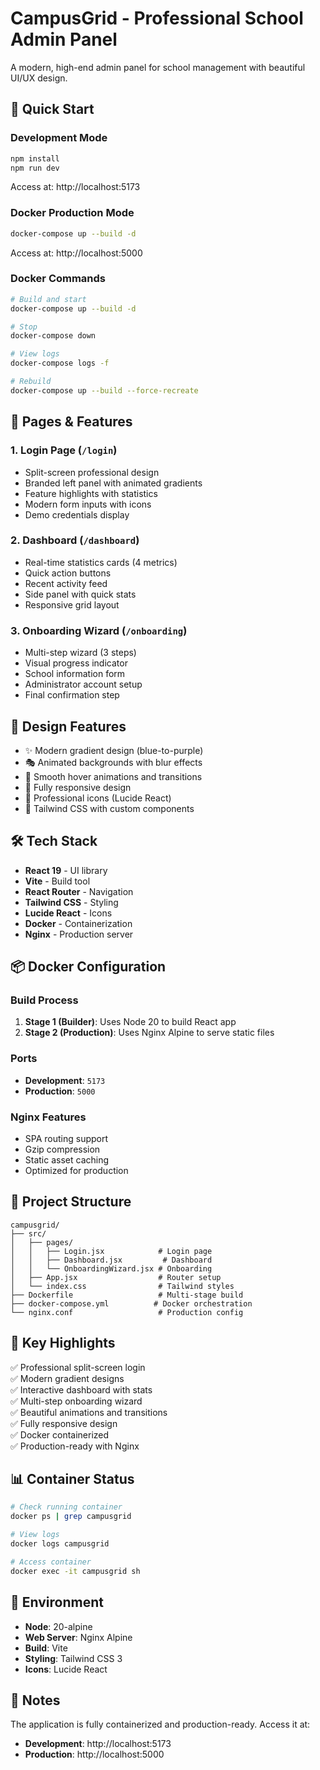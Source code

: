# CampusGrid - Professional School Admin Panel

A modern, high-end admin panel for school management with beautiful UI/UX design.

## 🚀 Quick Start

### Development Mode
```bash
npm install
npm run dev
```
Access at: http://localhost:5173

### Docker Production Mode
```bash
docker-compose up --build -d
```
Access at: http://localhost:5000

### Docker Commands
```bash
# Build and start
docker-compose up --build -d

# Stop
docker-compose down

# View logs
docker-compose logs -f

# Rebuild
docker-compose up --build --force-recreate
```

## 📱 Pages & Features

### 1. Login Page (`/login`)
- Split-screen professional design
- Branded left panel with animated gradients
- Feature highlights with statistics
- Modern form inputs with icons
- Demo credentials display

### 2. Dashboard (`/dashboard`)
- Real-time statistics cards (4 metrics)
- Quick action buttons
- Recent activity feed
- Side panel with quick stats
- Responsive grid layout

### 3. Onboarding Wizard (`/onboarding`)
- Multi-step wizard (3 steps)
- Visual progress indicator
- School information form
- Administrator account setup
- Final confirmation step

## 🎨 Design Features

- ✨ Modern gradient design (blue-to-purple)
- 🎭 Animated backgrounds with blur effects
- 💫 Smooth hover animations and transitions
- 📱 Fully responsive design
- 🎯 Professional icons (Lucide React)
- 🌈 Tailwind CSS with custom components

## 🛠️ Tech Stack

- **React 19** - UI library
- **Vite** - Build tool
- **React Router** - Navigation
- **Tailwind CSS** - Styling
- **Lucide React** - Icons
- **Docker** - Containerization
- **Nginx** - Production server

## 📦 Docker Configuration

### Build Process
1. **Stage 1 (Builder)**: Uses Node 20 to build React app
2. **Stage 2 (Production)**: Uses Nginx Alpine to serve static files

### Ports
- **Development**: `5173`
- **Production**: `5000`

### Nginx Features
- SPA routing support
- Gzip compression
- Static asset caching
- Optimized for production

## 🎯 Project Structure

```
campusgrid/
├── src/
│   ├── pages/
│   │   ├── Login.jsx            # Login page
│   │   ├── Dashboard.jsx         # Dashboard
│   │   └── OnboardingWizard.jsx # Onboarding
│   ├── App.jsx                  # Router setup
│   └── index.css                # Tailwind styles
├── Dockerfile                   # Multi-stage build
├── docker-compose.yml          # Docker orchestration
└── nginx.conf                   # Production config
```

## 🌟 Key Highlights

✅ Professional split-screen login  
✅ Modern gradient designs  
✅ Interactive dashboard with stats  
✅ Multi-step onboarding wizard  
✅ Beautiful animations and transitions  
✅ Fully responsive design  
✅ Docker containerized  
✅ Production-ready with Nginx  

## 📊 Container Status

```bash
# Check running container
docker ps | grep campusgrid

# View logs
docker logs campusgrid

# Access container
docker exec -it campusgrid sh
```

## 🔧 Environment

- **Node**: 20-alpine
- **Web Server**: Nginx Alpine
- **Build**: Vite
- **Styling**: Tailwind CSS 3
- **Icons**: Lucide React

## 📝 Notes

The application is fully containerized and production-ready. Access it at:
- **Development**: http://localhost:5173
- **Production**: http://localhost:5000